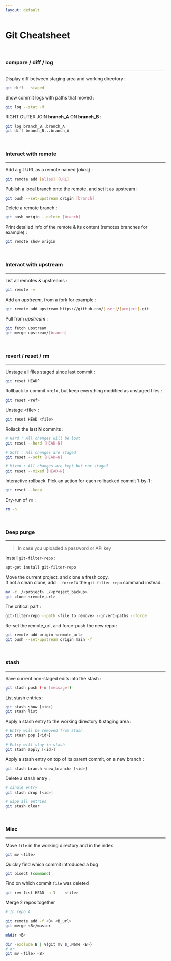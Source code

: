 ```yaml
---
layout: default
---
```


# Git Cheatsheet

<br>

### compare / diff / log

<hr>

Display diff between staging area and working directory :
```bash
git diff --staged
```

Show commit logs with paths that moved :
```bash
git log --stat -M
```

RIGHT OUTER JOIN **branch_A** ON **branch_B** :
```bash
git log branch_B..branch_A
git diff branch_B...branch_A
```





<br>

### Interact with remote

<hr>


Add a git URL as a remote named *[alias]* :
```bash
git remote add [alias] [URL]
```

Publish a local branch onto the remote, and set it as upstream :
```bash
git push --set-upstream origin [branch]
```

Delete a remote branch :
```bash
git push origin --delete [branch]
```

Print detailed info of the remote & its content (remotes branches for example) :
```bash
git remote show origin
```





<br>

### Interact with upstream

<hr>

List all remotes & upstreams :
```bash
git remote -v
```

Add an *upstream*, from a fork for example :
```bash
git remote add upstream https://github.com/[user]/[project].git
```

Pull from *upstream* :
```bash
git fetch upstream
git merge upstream/[branch]
```





<br>

### revert / reset / rm

<hr>

Unstage all files staged since last commit :
```bash
git reset HEAD^
```
Rollback to commit \<ref\>, but keep everything modified as unstaged files :
```bash
git reset <ref>
```

Unstage \<file\> :
```bash
git reset HEAD <file>
```

Rollack the last **N** commits :
```bash
# Hard : All changes will be lost
git reset --hard [HEAD~N]

# Soft : All changes are staged
git reset --soft [HEAD~N]

# Mixed : All changes are kept but not staged
git reset --mixed [HEAD~N]
```

Interactive rollback. Pick an action for each rollbacked commit 1-by-1 :
```bash
git reset --keep
```

Dry-run of `rm` :
```bash
rm -n
```




<br>

### Deep purge

<hr>

> In case you uploaded a password or API key

Install `git-filter-repo` :
```bash
apt-get install git-filter-repo
```

Move the current project, and clone a fresh copy.
<br/>
If not a clean clone, add `--force` to the `git-filter-repo` command instead.
```bash
mv -r ./<project> ./<project_backup>
git clone <remote_url> 
```

The critical part :
```bash
git-filter-repo --path <file_to_remove> --invert-paths --force
```

Re-set the remote_url, and force-push the new repo :
```bash
git remote add origin <remote_url>
git push --set-upstream origin main -f
```




<br>

### stash

<hr>

Save current non-staged edits into the stash :
```bash
git stash push (-m [message])
```

List stash entries :
```bash
git stash show [<id>]
git stash list
```

Apply a stash entry to the working directory & staging area :
```bash
# Entry will be removed from stash
git stash pop [<id>]
```
```bash
# Entry will stay in stash
git stash apply [<id>]
```

Apply a stash entry on top of its parent commit, on a new branch :
```bash
git stash branch <new_branch> [<id>]
```

Delete a stash entry :
```bash
# single entry
git stash drop [<id>]
```
```bash
# wipe all entries
git stash clear
```





<br>

### Misc

<hr>

Move `file` in the working directory and in the index
```bash
git mv <file>
```

Quickly find which commit introduced a bug
```bash
git bisect (command)
```

Find on which commit `file` was deleted
```bash
git rev-list HEAD -n 1 -- <file>
```

Merge 2 repos together
```bash
# In repo A

git remote add -f <B> <B_url>
git merge <B>/master

mkdir <B>

dir -exclude B | %{git mv $_.Name <B>}
# or
git mv <file> <B>
```